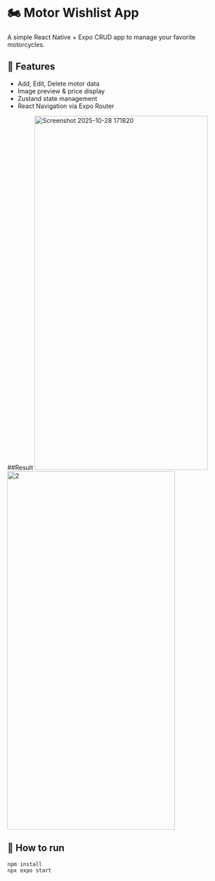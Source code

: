 # 🏍️ Motor Wishlist App
A simple React Native + Expo CRUD app to manage your favorite motorcycles.

## 🚀 Features
- Add, Edit, Delete motor data  
- Image preview & price display  
- Zustand state management  
- React Navigation via Expo Router

##Result
<img width="394" height="807" alt="Screenshot 2025-10-28 171820" src="https://github.com/user-attachments/assets/2bf3f7aa-f0f9-4067-bbf0-8ad53a3987bc" />
<img width="381" height="817" alt="2" src="https://github.com/user-attachments/assets/a053372f-9b0b-4fa4-b58d-0117cd838081" />



## 📱 How to run
```bash
npm install
npx expo start
